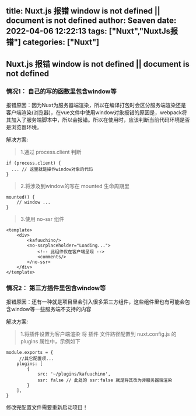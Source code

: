 title: Nuxt.js 报错 window is not defined || document is not defined
author: Seaven
date: 2022-04-06 12:22:13
tags: ["Nuxt","NuxtJs报错"]
categories: ["Nuxt"]
---

## Nuxt.js 报错 window is not defined || document is not defined
### 情况1： 自己的写的函数里包含window等
报错原因：因为Nuxt为服务器端渲染，所以在编译打包时会区分服务端渲染还是客户端渲染(浏览器)，在vue文件中使用window对象报错的原因是，webpack将其加入了服务端脚本中，所以会报错。所以在使用时，应该判断当前代码环境是否是浏览器环境。

解决方案:
> 1.通过 process.client 判断
```
if (process.client) {
  ... // 这里就是操作window对象的代码
}
```
> 2.将涉及到window的写在 mounted 生命周期里
```
mounted() {
	// window ...
}
```
> 3.使用 no-ssr 组件
```
<template>
    <div>
        <kafuuchino/>
        <no-ssrplaceholder="Loading...">
            <!-- 此组件仅在客户端呈现 -->
            <comments/>
        </no-ssr>
    </div>
</template>
```
### 情况2： 第三方插件里包含window等
报错原因：还有一种就是项目里会引入很多第三方组件，这些组件里也有可能会包含window等一些服务端不支持的内容

解决方案:
>1.将插件设置为客户端渲染
将 插件 文件路径配置到 nuxt.config.js 的 plugins 属性中，示例如下

```
module.exports = {
	 //其它配置项...
	plugins: [
	    { 
	    	src: '~/plugins/kafuuchino',
	    	ssr: false // 此处的 ssr:false 就是将其改为非服务器端渲染
	    } 
	],
}
```
修改完配置文件需要重新启动项目！
